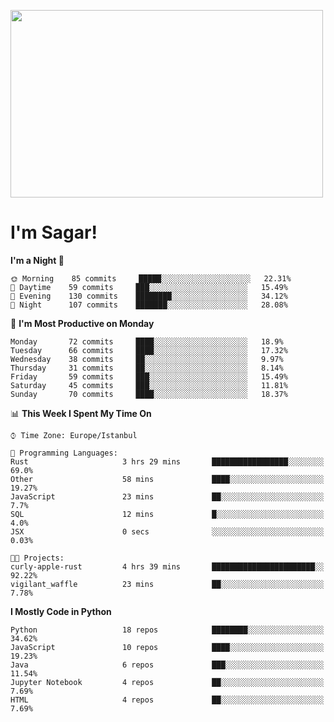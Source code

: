 
<img src="https://media.giphy.com/media/3ornk57KwDXf81rjWM/giphy.gif" width="500" height="300" frameBorder="0" class="giphy-embed" allowFullScreen></img>

#   I'm Sagar!

<!--START_SECTION:waka-->
**I'm a Night 🦉** 

```text
🌞 Morning    85 commits     █████░░░░░░░░░░░░░░░░░░░░   22.31% 
🌆 Daytime    59 commits     ███░░░░░░░░░░░░░░░░░░░░░░   15.49% 
🌃 Evening    130 commits    ████████░░░░░░░░░░░░░░░░░   34.12% 
🌙 Night      107 commits    ███████░░░░░░░░░░░░░░░░░░   28.08%

```
📅 **I'm Most Productive on Monday** 

```text
Monday       72 commits     ████░░░░░░░░░░░░░░░░░░░░░   18.9% 
Tuesday      66 commits     ████░░░░░░░░░░░░░░░░░░░░░   17.32% 
Wednesday    38 commits     ██░░░░░░░░░░░░░░░░░░░░░░░   9.97% 
Thursday     31 commits     ██░░░░░░░░░░░░░░░░░░░░░░░   8.14% 
Friday       59 commits     ███░░░░░░░░░░░░░░░░░░░░░░   15.49% 
Saturday     45 commits     ███░░░░░░░░░░░░░░░░░░░░░░   11.81% 
Sunday       70 commits     ████░░░░░░░░░░░░░░░░░░░░░   18.37%

```


📊 **This Week I Spent My Time On** 

```text
⌚︎ Time Zone: Europe/Istanbul

💬 Programming Languages: 
Rust                     3 hrs 29 mins       █████████████████░░░░░░░░   69.0% 
Other                    58 mins             ████░░░░░░░░░░░░░░░░░░░░░   19.27% 
JavaScript               23 mins             ██░░░░░░░░░░░░░░░░░░░░░░░   7.7% 
SQL                      12 mins             █░░░░░░░░░░░░░░░░░░░░░░░░   4.0% 
JSX                      0 secs              ░░░░░░░░░░░░░░░░░░░░░░░░░   0.03%

🐱‍💻 Projects: 
curly-apple-rust         4 hrs 39 mins       ███████████████████████░░   92.22% 
vigilant_waffle          23 mins             ██░░░░░░░░░░░░░░░░░░░░░░░   7.78%

```

**I Mostly Code in Python** 

```text
Python                   18 repos            ████████░░░░░░░░░░░░░░░░░   34.62% 
JavaScript               10 repos            ████░░░░░░░░░░░░░░░░░░░░░   19.23% 
Java                     6 repos             ███░░░░░░░░░░░░░░░░░░░░░░   11.54% 
Jupyter Notebook         4 repos             ██░░░░░░░░░░░░░░░░░░░░░░░   7.69% 
HTML                     4 repos             ██░░░░░░░░░░░░░░░░░░░░░░░   7.69%

```



<!--END_SECTION:waka-->
